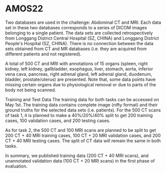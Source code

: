# AMOS22 

Two databases are used in the challenge: Abdominal CT and MRI. Each data set in these two databases corresponds 
to a series of DICOM images belonging to a single patient. The data sets are collected retrospectively 
from Longgang District Central Hospital (SZ, CHINA) and Longgang District People's Hospital (SZ, CHINA).
There is no connection between the data sets obtained from CT and MR databases (i.e. they are acquired from different
patients and not registered).

A total of 500 CT and MRI  with annotations of 15 organs (spleen, right kidney, left kidney, gallbladder, esophagus, 
liver, stomach, aorta, inferior vena cava, pancreas, right adrenal gland, left adrenal gland, duodenum, bladder, 
prostate/uterus) are presented. Note that, some data points have missing certain organs due to physiological removal or 
due to parts of the body not being scanned.

Training and Test Data
The training data for both tasks can be accessed on May 1st. The training data contains complete image 
(nifty format) and their ground truths for the selected data sets (i.e. patients).  For the 500 CT scans of task 1, 
it is planned to make a 40%/20%/40% split to get 200 training cases, 100 validation cases, and 200 testing cases. 

As for task  2, the 500 CT and 100 MRI scans are planned to be split to get 200 CT + 40 MRI training cases,
100 CT + 20 MRI validation cases, and 200 CT + 40 MRI testing cases. The split of CT data will remain the same 
in both tasks.

In summary,  we published training data (200 CT + 40 MRI scans), and unannotated validation data
(100 CT + 20 MRI scans) in the first phase of evaluation.  


